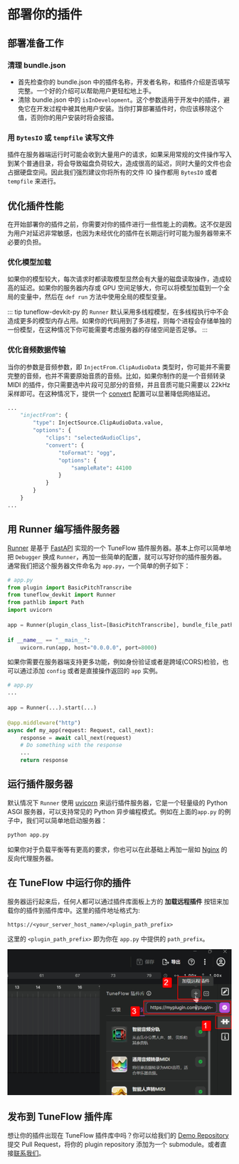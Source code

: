 # 部署你的插件

## 部署准备工作

### 清理 bundle.json

- 首先检查你的 bundle.json 中的插件名称，开发者名称，和插件介绍是否填写完整。一个好的介绍可以帮助用户更轻松地上手。
- 清除 bundle.json 中的 `isInDevelopment`。这个参数适用于开发中的插件，避免它在开发过程中被其他用户安装。当你打算部署插件时，你应该移除这个值，否则你的用户安装时将会报错。

### 用 `BytesIO` 或 `tempfile` 读写文件

插件在服务器端运行时可能会收到大量用户的请求，如果采用常规的文件操作写入到某个普通目录，将会导致磁盘负荷较大，造成很高的延迟，同时大量的文件也会占据硬盘空间。因此我们强烈建议你将所有的文件 IO 操作都用 `BytesIO` 或者 `tempfile` 来进行。

## 优化插件性能

在开始部署你的插件之前，你需要对你的插件进行一些性能上的调教。这不仅是因为用户对延迟非常敏感，也因为未经优化的插件在长期运行时可能为服务器带来不必要的负担。

### 优化模型加载

如果你的模型较大，每次请求时都读取模型显然会有大量的磁盘读取操作，造成较高的延迟。如果你的服务器内存或 GPU 空间足够大，你可以将模型加载到一个全局的变量中，然后在 `def run` 方法中使用全局的模型变量。

<!-- prettier-ignore-start -->
::: tip
tuneflow-devkit-py 的 `Runner` 默认采用多线程模型，在多线程执行中不会造成更多的模型内存占用。如果你的代码用到了多进程，则每个进程会存储单独的一份模型，在这种情况下你可能需要考虑服务器的存储空间是否足够。
:::
<!-- prettier-ignore-end -->

### 优化音频数据传输

当你的参数是音频参数，即 `InjectFrom.ClipAudioData` 类型时，你可能并不需要完整的音频，也并不需要原始音质的音频。比如，如果你制作的是一个音频转录 MIDI 的插件，你只需要选中片段可见部分的音频，并且音质可能只需要以 22kHz 采样即可。在这种情况下，提供一个 [convert](https://github.com/tuneflow/tuneflow-py/blob/main/src/tuneflow_py/descriptors/param.py#L16) 配置可以显著降低网络延迟。

```python
...
    "injectFrom": {
        "type": InjectSource.ClipAudioData.value,
        "options": {
            "clips": "selectedAudioClips",
            "convert": {
                "toFormat": "ogg",
                "options": {
                    "sampleRate": 44100
                }
            }
        }
    }
...
```

## 用 Runner 编写插件服务器

[Runner](https://github.com/tuneflow/tuneflow-devkit-py/blob/main/src/tuneflow_devkit/runner.py) 是基于 [FastAPI](https://fastapi.tiangolo.com/) 实现的一个 TuneFlow 插件服务器。基本上你可以简单地把 `Debugger` 换成 `Runner`，再加一些简单的配置，就可以写好你的插件服务器。通常我们把这个服务器文件命名为 `app.py`，一个简单的例子如下：

```python
# app.py
from plugin import BasicPitchTranscribe
from tuneflow_devkit import Runner
from pathlib import Path
import uvicorn

app = Runner(plugin_class_list=[BasicPitchTranscribe], bundle_file_path=str(Path(__file__).parent.joinpath('bundle.json').absolute())).start(path_prefix='/plugin-service/basic_pitch')

if __name__ == "__main__":
    uvicorn.run(app, host="0.0.0.0", port=8000)

```

如果你需要在服务器端支持更多功能，例如身份验证或者是跨域(CORS)检验，也可以通过添加 `config` 或者是直接操作返回的 `app` 实例。

```python
# app.py
...

app = Runner(...).start(...)

@app.middleware("http")
async def my_app(request: Request, call_next):
    response = await call_next(request)
    # Do something with the response
    ...
    return response
```

## 运行插件服务器

默认情况下 `Runner` 使用 [uvicorn](https://www.uvicorn.org/) 来运行插件服务器，它是一个轻量级的 Python ASGI 服务器，可以支持常见的 Python 异步编程模式。例如在上面的`app.py` 的例子中，我们可以简单地启动服务器：

```bash
python app.py
```

如果你对于负载平衡等有更高的要求，你也可以在此基础上再加一层如 [Nginx](https://www.nginx.com/) 的反向代理服务器。

## 在 TuneFlow 中运行你的插件

服务器运行起来后，任何人都可以通过插件库面板上方的 **加载远程插件** 按钮来加载你的插件到插件库中。这里的插件地址格式为:

```
https://<your_server_host_name>/<plugin_path_prefix>
```

这里的 `<plugin_path_prefix>` 即为你在 `app.py` 中提供的 `path_prefix`。

![加载远程插件](./images/load_remote_plugin.jpg)

## 发布到 TuneFlow 插件库

想让你的插件出现在 TuneFlow 插件库中吗？你可以给我们的 [Demo Repository](https://github.com/tuneflow/tuneflow-py-demos) 提交 Pull Request，将你的 plugin repository 添加为一个 submodule。或者直接[联系我们](mailto:contact@info.tuneflow.com)。
